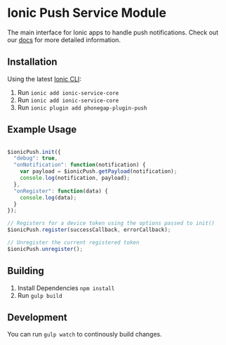 # Ionic Push Service Module

The main interface for Ionic apps to handle push notifications.
Check out our [docs](http://docs.ionic.io/v1.0/docs/push-overview) for more detailed information.

## Installation

Using the latest [Ionic CLI](https://github.com/driftyco/ionic-cli):

1.  Run `ionic add ionic-service-core`
2.  Run `ionic add ionic-service-core`
3.  Run `ionic plugin add phonegap-plugin-push`

## Example Usage

```javascript

$ionicPush.init({
  "debug": true,
  "onNotification": function(notification) {
    var payload = $ionicPush.getPayload(notification);
    console.log(notification, payload);
  },
  "onRegister": function(data) {
    console.log(data);
  }
});

// Registers for a device token using the options passed to init()
$ionicPush.register(successCallback, errorCallback);

// Unregister the current registered token
$ionicPush.unregister();
```

## Building

1. Install Dependencies `npm install`
2. Run `gulp build`

## Development

You can run `gulp watch` to continously build changes.
